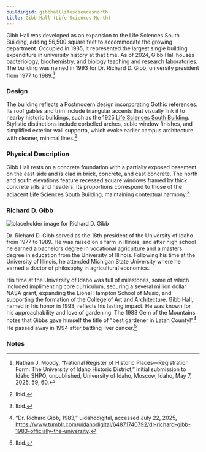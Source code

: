 ```yaml
---
buildingid: gibbhalllifesciencesnorth
title: Gibb Hall (Life Sciences North)
---
```


Gibb Hall was developed as an expansion to the Life Sciences South Building, adding 56,500 square feet to accommodate the growing department. Occupied in 1985, it represented the largest single building expenditure in university history at that time. As of 2024, Gibb Hall houses bacteriology, biochemistry, and biology teaching and research laboratories. The building was named in 1993 for Dr. Richard D. Gibb, university president from 1977 to 1989.[^1]

### Design
The building reflects a Postmodern design incorporating Gothic references. Its roof gables and trim include triangular accents that visually link it to nearby historic buildings, such as the 1925 [Life Sciences South Building](/digital/campus/buildings/lifesciencessouth). Stylistic distinctions include corbelled arches, suble window finishes, and simplified exterior wall supporta, which evoke earlier campus architecture with cleaner, minimal lines.[^2]

### Physical Description
Gibb Hall rests on a concrete foundation with a partially exposed basement on the east side and is clad in brick, concrete, and cast concrete. The north and south elevations feature recessed square windows framed by thick concrete sills and headers. Its proportions correspond to those of the adjacent Life Sciences South Building, maintaining contextual harmony.[^3]  

### Richard D. Gibb

![placeholder image for Richard D. Gibb](https://objects.lib.uidaho.edu/campus/richard_gibb.jpg)

Dr. Richard D. Gibb served as the 18th president of the University of Idaho from 1977 to 1989. He was raised on a farm in Illinois, and after high school he earned a bachelors degree in vocational agriculture and a masters degree in education from the University of Illinois. Following his time at the University of Illinois, he attended Michigan State University where he earned a doctor of philosophy in  agricultural economics.  

His time at the University of Idaho was full of milestones, some of which included implimenting core curriculum, securing a several million dollar NASA grant, expanding the Lionel Hampton School of Music, and supporting the formation of the College of Art and Architecture. Gibb Hall, named in his honor in 1993, reflects his lasting impact. He was known for his approachability and love of gardening. The 1983 Gem of the Mountains notes that Gibbs gave himself the title of "best gardener in Latah County!"[^4] He passed away in 1994 after battling liver cancer.[^5]  

### Notes  

[^1]: Nathan J. Moody, “National Register of Historic Places—Registration Form: The University of Idaho Historic District,” initial submission to Idaho SHPO, unpublished, University of Idaho, Moscow, Idaho, May 7, 2025, 59, 60.  
[^2]: Ibid.  
[^3]: Ibid.  
[^4]: “Dr. Richard Gibb, 1983,” uidahodigital, accessed July 22, 2025, https://www.tumblr.com/uidahodigital/64871740792/dr-richard-gibb-1983-officially-the-university.  
[^5]: Ibid. 